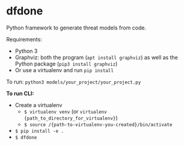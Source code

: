 # dfdone
Python framework to generate threat models from code.

Requirements:
- Python 3
- Graphviz: both the program (`apt install graphviz`) as well as the Python package (`pip3 install graphviz`)
- Or use a virtualenv and run `pip install`

To run:
`python3 models/your_project/your_project.py`

**To run CLI:**

- Create a virtualenv
    - `$ virtualenv venv` (or `virtualenv {path_to_directory_for_virtualenv}`)
    - `$ source /{path-to-virtualenv-you-created}/bin/activate`
- `$ pip install -e .`
- `$ dfdone`
